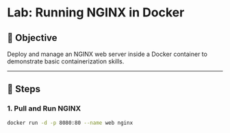 # Lab: Running NGINX in Docker

## 🎯 Objective
Deploy and manage an NGINX web server inside a Docker container to demonstrate basic containerization skills.

---

## 📝 Steps

### 1. Pull and Run NGINX
```bash
docker run -d -p 8080:80 --name web nginx
